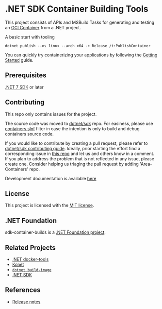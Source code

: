 # .NET SDK Container Building Tools

This project consists of APIs and MSBuild Tasks for generating and testing an [OCI Container](https://opencontainers.org/) from a .NET project.

A basic start with tooling 

```shell
dotnet publish --os linux --arch x64 -c Release /t:PublishContainer
```

You can quickly try containerizing your applications by following the [Getting Started](https://learn.microsoft.com/dotnet/core/docker/publish-as-container) guide.

## Prerequisites

[.NET 7 SDK](https://dotnet.microsoft.com/download/dotnet/7.0) or later 

## Contributing

This repo only contains issues for the project.

The source code was moved to [dotnet/sdk](https://github.com/dotnet/sdk/tree/main/src/Containers) repo.
For easiness, please use [containers.slnf](https://github.com/dotnet/sdk/blob/main/containers.slnf) filter in case the intention is only to build and debug containers source code.

If you would like to contribute by creating a pull request, please refer to [dotnet/sdk contributing guide](https://github.com/dotnet/sdk#how-do-i-engage-and-contribute). 
Ideally, prior starting the effort find a corresponding issue in [this repo](https://github.com/dotnet/sdk-container-builds/issues) and let us and others know in a comment. If you plan to address the problem that is not reflected in any issue, please create one. Consider helping us triaging the pull request by adding 'Area-Containers' repo.

Development documentation is available [here](DevelopmentDocumentation.md)

## License

This project is licensed with the [MIT license](LICENSE).

## .NET Foundation

sdk-container-builds is a [.NET Foundation project](https://dotnetfoundation.org/projects).

## Related Projects

- [.NET docker-tools](https://github.com/dotnet/docker-tools)
- [Konet](https://github.com/lippertmarkus/konet)
- [`dotnet build-image`](https://github.com/tmds/build-image)
- [.NET SDK](https://github.com/dotnet/sdk)

## References

* [Release notes](https://github.com/dotnet/sdk/tree/main/src/Containers/docs/ReleaseNotes)
